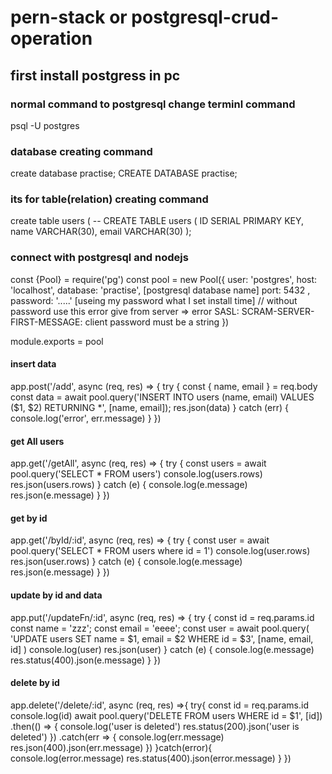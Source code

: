 # pern-stack or postgresql-crud-operation

## first install postgress in pc
### normal command to postgresql change terminl command
psql -U postgres
### database creating command
create database practise;
CREATE DATABASE practise;
### its for table(relation) creating command
create table users (
-- CREATE TABLE users (
  ID SERIAL PRIMARY KEY,
  name VARCHAR(30),
  email VARCHAR(30)
);
### connect with postgresql and nodejs
const {Pool} = require('pg')
const pool = new Pool({
    user: 'postgres',
    host: 'localhost',
    database: 'practise', [postgresql database name]
    port: 5432
    ,
    password: '.....' [useing my password what I set install time]
    // without password use this error give from server => error SASL: SCRAM-SERVER-FIRST-MESSAGE: client password must be a string
})

module.exports = pool
#### insert data
app.post('/add', async (req, res) => {
    try {
        const { name, email } = req.body
        const data = await pool.query('INSERT INTO users (name, email) VALUES ($1, $2) RETURNING *', [name, email]);
        res.json(data)
    } catch (err) {
        console.log('error', err.message)
    }
})
#### get All users 
app.get('/getAll', async (req, res) => {
    try {
        const users = await pool.query('SELECT * FROM users')
        console.log(users.rows)
        res.json(users.rows)
    } catch (e) {
        console.log(e.message)
        res.json(e.message)
    }
})
#### get by id
app.get('/byId/:id', async (req, res) => {
    try {
        const user = await pool.query('SELECT * FROM users where id = 1')
        console.log(user.rows)
        res.json(user.rows)
    } catch (e) {
        console.log(e.message)
        res.json(e.message)
    }
})
#### update by id and data
app.put('/updateFn/:id', async (req, res) => {
    try {
        const id = req.params.id
        const name = 'zzz';
        const email = 'eeee';
        const user = await pool.query(
            'UPDATE users SET name = $1, email = $2 WHERE id = $3',
            [name, email, id]
        )
        console.log(user)
        res.json(user)
    } catch (e) {
        console.log(e.message)
        res.status(400).json(e.message)
    }
})
#### delete by id 
app.delete('/delete/:id', async (req, res) =>{
    try{
        const id = req.params.id
        console.log(id)
        await pool.query('DELETE FROM users WHERE id = $1', [id])
        .then(() => {
            console.log('user is deleted')
            res.status(200).json('user is deleted')
        })
        .catch(err => {
            console.log(err.message)
            res.json(400).json(err.message)
        })
    }catch(error){
        console.log(error.message)
        res.status(400).json(error.message)
    }
})